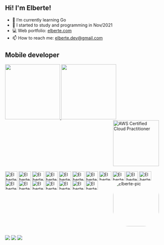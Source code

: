 ## Hi! I'm Elberte!

- 🌱 I’m currently learning Go
- 🤔 I started to study and programming in Nov/2021
- 💻 Web portfolio: [elberte.com](https://elberte.com)
- 📫 How to reach me: elberte.dev@gmail.com

## Mobile developer

<div style="display: inline-block; border-radius: 50px;">
  <a href="https://github.com/oElberte">
    <img height="180em" src="https://github-readme-stats.vercel.app/api?username=oElberte&show_icons=true&theme=dark&include_all_commits=true&count_private=true"/>
    <img height="180em" src="https://github-readme-stats.vercel.app/api/top-langs/?username=oElberte&layout=compact&langs_count=7&theme=dark"/>
  </a>

  <a  href="https://www.credly.com/badges/1f22ad36-94f9-46fa-84ed-fd98a43b91fb/public_url">
    <img align="right" src="https://images.credly.com/images/00634f82-b07f-4bbd-a6bb-53de397fc3a6/image.png" width="150" height="150" alt="AWS Certified Cloud Practitioner">
  </a>
</div>

<div style="display: inline-block"><br>
  <img align="center" alt="Elberte-Flutter" height="30" width="40" src="https://cdn.jsdelivr.net/gh/devicons/devicon/icons/flutter/flutter-original.svg">

  <img align="center" alt="Elberte-Dart" height="30" width="40" src="https://cdn.jsdelivr.net/gh/devicons/devicon@latest/icons/dart/dart-original.svg" />

  <img align="center" alt="Elberte-Swift" height="30" width="40" src="https://cdn.jsdelivr.net/gh/devicons/devicon/icons/swift/swift-original.svg">
  
  <img align="center" alt="Elberte-TypeScript" height="30" width="40" src="https://cdn.jsdelivr.net/gh/devicons/devicon@latest/icons/typescript/typescript-original.svg" />
  
  <img align="center" alt="Elberte-JavaScript" height="30" width="40" src="https://cdn.jsdelivr.net/gh/devicons/devicon@latest/icons/javascript/javascript-original.svg" />

  <img align="center" alt="Elberte-Svelte" height="30" width="40" src="https://cdn.jsdelivr.net/gh/devicons/devicon@latest/icons/svelte/svelte-original.svg" />

  <img align="center" alt="Elberte-NodeJS" height="30" width="40" src="https://cdn.jsdelivr.net/gh/devicons/devicon@latest/icons/nodejs/nodejs-original.svg" />
  
  <img align="center" alt="Elberte-NestJS" height="30" width="40" src="https://cdn.jsdelivr.net/gh/devicons/devicon@latest/icons/nestjs/nestjs-original.svg" />

  <img align="center" alt="Elberte-Golang" height="30" width="40" src="https://cdn.jsdelivr.net/gh/devicons/devicon@latest/icons/go/go-original-wordmark.svg" />
  
  <img align="center" alt="Elberte-PostgreSQL" height="30" width="40" src="https://cdn.jsdelivr.net/gh/devicons/devicon@latest/icons/postgresql/postgresql-original.svg" />

  <img align="center" alt="Elberte-MySQL" height="30" width="40" src="https://cdn.jsdelivr.net/gh/devicons/devicon@latest/icons/mysql/mysql-original.svg" />

  <img align="center" alt="Elberte-SQLite" height="30" width="40" src="https://cdn.jsdelivr.net/gh/devicons/devicon/icons/sqlite/sqlite-original.svg">

  <img align="center" alt="Elberte-Prisma" height="30" width="40" src="https://cdn.jsdelivr.net/gh/devicons/devicon@latest/icons/prisma/prisma-original.svg" />

  <img align="center" alt="Elberte-Firebase" height="30" width="40" src="https://cdn.jsdelivr.net/gh/devicons/devicon@latest/icons/firebase/firebase-original.svg" />
          
  <img align="center" alt="Elberte-AWS" height="30" width="40" src="https://cdn.jsdelivr.net/gh/devicons/devicon@latest/icons/amazonwebservices/amazonwebservices-original-wordmark.svg" />
          
  <img align="center" alt="Elberte-GoogleCloud" height="30" width="40" src="https://cdn.jsdelivr.net/gh/devicons/devicon@latest/icons/googlecloud/googlecloud-original.svg" />

  <img align="center" alt="Elberte-Docker" height="30" width="40" src="https://cdn.jsdelivr.net/gh/devicons/devicon@latest/icons/docker/docker-original.svg" />

  <img align="center" alt="Elberte-Vitest" height="30" width="40" src="https://cdn.jsdelivr.net/gh/devicons/devicon@latest/icons/vitest/vitest-original.svg" />
          
  <img align="right" alt="Elberte-pic" height="150" style="border-radius:50px;" src="https://i.pinimg.com/474x/e0/48/ee/e048ee9b953a549e8285f53a0a329e61.jpg">
</div>

##

<div style="display: inline-block"> 
  <a href="https://elberte.com" target="_blank"><img src="https://img.shields.io/badge/-Portfolio-7c3aed?style=for-the-badge&logo=svelte&logoColor=white" target="_blank"></a>
  <a href="https://www.linkedin.com/in/oelberte/" target="_blank"><img src="https://img.shields.io/badge/-LinkedIn-%230077B5?style=for-the-badge&logo=INSPIRE&logoColor=white" target="_blank"></a>
  <a href = "mailto:elberte.dev@gmail.com"><img src="https://img.shields.io/badge/-Mail-cd3b2f?style=for-the-badge&logo=gmail&logoColor=white" target="_blank"></a>
</div>
